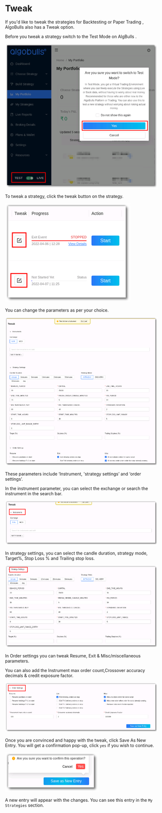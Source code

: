 # Tweak

If you'd like to tweak the strategies for Backtesting or Paper Trading , AlgoBulls also has a Tweak option. 

Before you tweak a strategy switch to the Test Mode on AlgBulls .

[ ![Tweak](imgs/tweak1.png "Click to Enlarge") ](imgs/tweak1.png)

To tweak a strategy, click the tweak button on the strategy. 

[ ![Tweak](imgs/tweak2.png "Click to Enlarge") ](imgs/tweak2.png)

You can change the parameters as per your choice.

[ ![Tweak](imgs/tweak3.png "Click to Enlarge") ](imgs/tweak3.png)

These parameters include ‘Instrument, 'strategy settings’ and ‘order settings’.

In the instrument parameter, you can select the exchange or search the instrument in the search bar. 

[ ![Tweak](imgs/tweak4.png "Click to Enlarge") ](imgs/tweak4.png)

In strategy settings, you can select the candle duration, strategy mode, Target%, Stop Loss % and Trailing stop loss. 

[ ![Tweak](imgs/tweak5.png "Click to Enlarge") ](imgs/tweak5.png)

In Order settings you can tweak Resume, Exit & Misc/miscellaneous parameters. 

You can also add the Instrument max order count,Crossover accuracy decimals & credit exposure factor.

[ ![Tweak](imgs/tweak6.png "Click to Enlarge") ](imgs/tweak6.png)

Once you are convinced and happy with the tweak, click Save As New Entry. You will get a confirmation pop-up, click `yes` if you wish to continue. 

[ ![Tweak](imgs/tweak7.png "Click to Enlarge") ](imgs/tweak7.png)

A new entry will appear with the changes. You can see this entry in the `My Strategies` section. 

